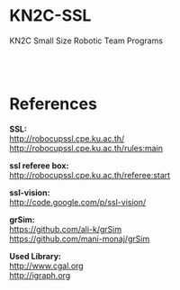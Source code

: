 KN2C-SSL
========

KN2C Small Size Robotic Team Programs

<br> <br>

References
========

<b> SSL: </b>  <br>
http://robocupssl.cpe.ku.ac.th/  <br>
http://robocupssl.cpe.ku.ac.th/rules:main  <br>

<b> ssl referee box: </b>  <br>
http://robocupssl.cpe.ku.ac.th/referee:start  <br>

<b> ssl-vision: </b>  <br>
http://code.google.com/p/ssl-vision/

<b> grSim: </b>  <br>
https://github.com/ali-k/grSim  <br>
https://github.com/mani-monaj/grSim <br>

<b> Used Library: </b>  <br>
http://www.cgal.org <br>
http://igraph.org 

